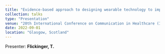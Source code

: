 ```yaml
---
title: "Evidence-based approach to designing wearable technology to improve patient-clinician communication"
collection: talks
type: "Presentation"
venue: "20th International Conference on Communication in Healthcare (ICCH)"
date: 2022-09-01
location: "Glasgow, Scotland"
---
```

Presenter: **Flickinger, T.**